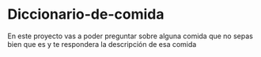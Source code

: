 # Diccionario-de-comida
En este proyecto vas a poder preguntar sobre alguna comida que no sepas bien que es y te respondera la descripción de esa comida
